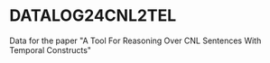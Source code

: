 # DATALOG24CNL2TEL
Data for the paper "A Tool For Reasoning Over CNL Sentences With Temporal Constructs"
